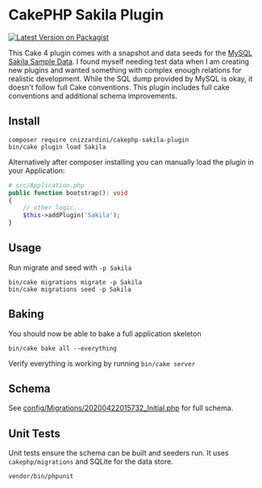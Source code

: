 # CakePHP Sakila Plugin

[![Latest Version on Packagist](https://img.shields.io/packagist/v/cnizzardini/cakephp-sakila-plugin.svg?style=flat-square)](https://packagist.org/packages/cnizzardini/cakephp-sakila-plugin)

This Cake 4 plugin comes with a snapshot and data seeds for the 
[MySQL Sakila Sample Data](https://dev.mysql.com/doc/sakila/en/). I found myself needing test data when I am creating
new plugins and wanted something with complex enough relations for realistic development. While the SQL dump provided 
by MySQL is okay, it doesn't follow full Cake conventions. This plugin includes full cake conventions and additional 
schema improvements.

## Install

```console
composer require cnizzardini/cakephp-sakila-plugin
bin/cake plugin load Sakila
```

Alternatively after composer installing you can manually load the plugin in your Application:

```php
# src/Application.php
public function bootstrap(): void
{
    // other logic...
    $this->addPlugin('Sakila');
}
```

## Usage

Run migrate and seed with `-p Sakila`

```console
bin/cake migrations migrate -p Sakila
bin/cake migrations seed -p Sakila
```

## Baking

You should now be able to bake a full application skeleton

```console
bin/cake bake all --everything
```

Verify everything is working by running `bin/cake server`

## Schema

See [config/Migrations/20200422015732_Initial.php](config/Migrations/20200422015732_Initial.php) for full schema.

## Unit Tests

Unit tests ensure the schema can be built and seeders run. It uses `cakephp/migrations` and SQLite for the data store.

```console
vendor/bin/phpunit
```